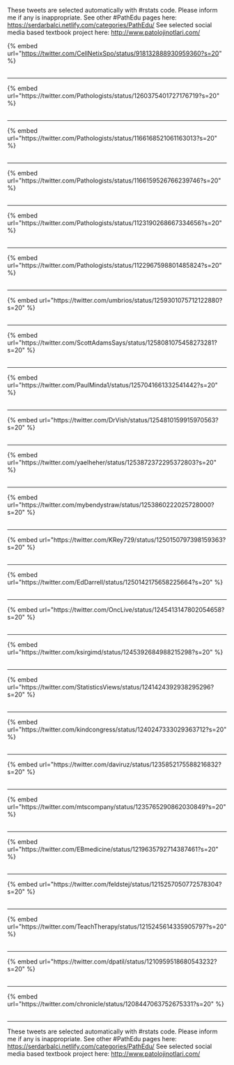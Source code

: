 

These tweets are selected automatically with #rstats code. Please inform me if any is inappropriate.
See other #PathEdu pages here: https://serdarbalci.netlify.com/categories/PathEdu/ 
See selected social media based textbook project here: http://www.patolojinotlari.com/

{% embed url="https://twitter.com/CellNetixSpo/status/918132888930959360?s=20" %}<br>
<br>
<hr>
{% embed url="https://twitter.com/Pathologists/status/1260375401727176719?s=20" %}<br>
<br>
<hr>
{% embed url="https://twitter.com/Pathologists/status/1166168521061163013?s=20" %}<br>
<br>
<hr>
{% embed url="https://twitter.com/Pathologists/status/1166159526766239746?s=20" %}<br>
<br>
<hr>
{% embed url="https://twitter.com/Pathologists/status/1123190268667334656?s=20" %}<br>
<br>
<hr>
{% embed url="https://twitter.com/Pathologists/status/1122967598801485824?s=20" %}<br>
<br>
<hr>
{% embed url="https://twitter.com/umbrios/status/1259301075712122880?s=20" %}<br>
<br>
<hr>
{% embed url="https://twitter.com/ScottAdamsSays/status/1258081075458273281?s=20" %}<br>
<br>
<hr>
{% embed url="https://twitter.com/PaulMinda1/status/1257041661332541442?s=20" %}<br>
<br>
<hr>
{% embed url="https://twitter.com/DrVish/status/1254810159915970563?s=20" %}<br>
<br>
<hr>
{% embed url="https://twitter.com/yaelheher/status/1253872372295372803?s=20" %}<br>
<br>
<hr>
{% embed url="https://twitter.com/mybendystraw/status/1253860222025728000?s=20" %}<br>
<br>
<hr>
{% embed url="https://twitter.com/KRey729/status/1250150797398159363?s=20" %}<br>
<br>
<hr>
{% embed url="https://twitter.com/EdDarrell/status/1250142175658225664?s=20" %}<br>
<br>
<hr>
{% embed url="https://twitter.com/OncLive/status/1245413147802054658?s=20" %}<br>
<br>
<hr>
{% embed url="https://twitter.com/ksirgimd/status/1245392684988215298?s=20" %}<br>
<br>
<hr>
{% embed url="https://twitter.com/StatisticsViews/status/1241424392938295296?s=20" %}<br>
<br>
<hr>
{% embed url="https://twitter.com/kindcongress/status/1240247333029363712?s=20" %}<br>
<br>
<hr>
{% embed url="https://twitter.com/daviruz/status/1235852175588216832?s=20" %}<br>
<br>
<hr>
{% embed url="https://twitter.com/mtscompany/status/1235765290862030849?s=20" %}<br>
<br>
<hr>
{% embed url="https://twitter.com/EBmedicine/status/1219635792714387461?s=20" %}<br>
<br>
<hr>
{% embed url="https://twitter.com/feldstej/status/1215257050772578304?s=20" %}<br>
<br>
<hr>
{% embed url="https://twitter.com/TeachTherapy/status/1215245614335905797?s=20" %}<br>
<br>
<hr>
{% embed url="https://twitter.com/dpatil/status/1210959518680543232?s=20" %}<br>
<br>
<hr>
{% embed url="https://twitter.com/chronicle/status/1208447063752675331?s=20" %}<br>
<br>
<hr>


These tweets are selected automatically with #rstats code. Please inform me if any is inappropriate.
See other #PathEdu pages here: https://serdarbalci.netlify.com/categories/PathEdu/ 
See selected social media based textbook project here: http://www.patolojinotlari.com/
